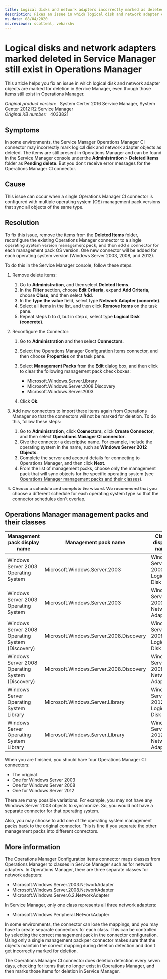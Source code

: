 ```yaml
---
title: Logical disks and network adapters incorrectly marked as deleted
description: Fixes an issue in which logical disk and network adapter objects are marked for deletion in Service Manager, even though those items still exist in Operations Manager.
ms.date: 08/04/2020
ms.reviewer: scottwal, veharshv
---
```

# Logical disks and network adapters marked deleted in Service Manager still exist in Operations Manager

This article helps you fix an issue in which logical disk and network adapter objects are marked for deletion in Service Manager, even though those items still exist in Operations Manager.

_Original product version:_ &nbsp; System Center 2016 Service Manager, System Center 2012 R2 Service Manager  
_Original KB number:_ &nbsp; 4033821

## Symptoms

In some environments, the Service Manager Operations Manager CI connector may incorrectly mark logical disk and network adapter objects as deleted. The items are still present in Operations Manager and can be found in the Service Manager console under the **Administration** > **Deleted Items** folder as **Pending delete**. But you don't receive error messages for the Operations Manager CI connector.

## Cause

This issue can occur when a single Operations Manager CI connector is configured with multiple operating system (OS) management pack versions that sync all objects of the same type.

## Resolution

To fix this issue, remove the items from the **Deleted Items** folder, reconfigure the existing Operations Manager connector to a single operating system version management pack, and then add a connector for each management pack OS version. One new connector will be added for each operating system version (Windows Server 2003, 2008, and 2012).

To do this in the Service Manager console, follow these steps.

1. Remove delete items:
  
   1. Go to **Administration**, and then select **Deleted Items**.
   2. In the **Filter** section, choose **Edit Criteria**, expand **Add Criteria**, choose **Class**, and then select **Add**.
   3. In the **type the value** field, select type **Network Adapter (concrete)**.
   4. Select all items in the list, and then click **Remove Items** on the task pane.
   5. Repeat steps b to d, but in step c, select type **Logical Disk (concrete)**.

2. Reconfigure the Connector:
  
   1. Go to **Administration**  and then select **Connectors**.
   2. Select the Operations Manager Configuration Items connector, and then choose **Properties** on the task pane.
   3. Select **Management Packs** from the **Edit** dialog box, and then click to clear the following management pack check boxes:

      - Microsoft.Windows.Server.Library
      - Microsoft.Windows.Server.2008.Discovery
      - Microsoft.Windows.Server.2003

   4. Click **Ok**.

3. Add new connectors to import these items again from Operations Manager so that the connectors will not be marked for deletion. To do this, follow these steps:
  
   1. Go to **Administration**, click **Connectors**, click **Create Connector**, and then select **Operations Manager CI connector**.
   2. Give the connector a descriptive name. For example, include the operating system in the name, such as **Windows Server 2012 Objects**.
   3. Complete the server and account details for connecting to Operations Manager, and then click **Next**.
   4. From the list of management packs, choose only the management pack that will sync objects for the specific operating system (see [Operations Manager management packs and their classes](#operations-manager-management-packs-and-their-classes)).

4. Choose a schedule and complete the wizard. We recommend that you choose a different schedule for each operating system type so that the connector schedules don't overlap.

## Operations Manager management packs and their classes

|Management pack display name|Management pack name|Class display name|Class name|
|---|---|---|---|
| Windows Server 2003 Operating System| Microsoft.Windows.Server.2003| Windows Server 2003 Logical Disk| Microsoft.Windows.Server.2003.LogicalDisk |
| Windows Server 2003 Operating System| Microsoft.Windows.Server.2003| Windows Server 2003 Network Adapter| Microsoft.Windows.Server.2003.NetworkAdapter |
| Windows Server 2008 Operating System (Discovery)| Microsoft.Windows.Server.2008.Discovery| Windows Server 2008 Logical Disk| Microsoft.Windows.Server.2008.LogicalDisk |
| Windows Server 2008 Operating System (Discovery)| Microsoft.Windows.Server.2008.Discovery| Windows Server 2008 Network Adapter| Microsoft.Windows.Server.2008.NetworkAdapter |
| Windows Server Operating System Library| Microsoft.Windows.Server.Library| Windows Server 2012 Logical Disk| Microsoft.Windows.Server.6.2.LogicalDisk |
| Windows Server Operating System Library| Microsoft.Windows.Server.Library| Windows Server 2012 Network Adapter| Microsoft.Windows.Server.6.2.NetworkAdapter |
  
  When you are finished, you should have four Operations Manager CI connectors:

- The original
- One for Windows Server 2003
- One for Windows Server 2008
- One for Windows Server 2012

There are many possible variations. For example, you may not have any Windows Server 2003 objects to synchronize. So, you would not have a separate connector for that operating system.

Also, you may choose to add one of the operating system management packs back to the original connector. This is fine if you separate the other management packs into different connectors.

## More information

The Operations Manager Configuration Items connector maps classes from Operations Manager to classes in Service Manager such as for network adapters. In Operations Manager, there are three separate classes for network adapters:

- Microsoft.Windows.Server.2003.NetworkAdapter
- Microsoft.Windows.Server.2008.NetworkAdapter
- Microsoft.Windows.Server.6.2.NetworkAdapter

In Service Manager, only one class represents all three network adapters:

- Microsoft.Windows.Peripheral.NetworkAdapter

In some environments, the connector can lose the mappings, and you may have to create separate connectors for each class. This can be controlled by selecting the correct management pack in the connector configuration. Using only a single management pack per connector makes sure that the objects maintain the correct mapping during deletion detection and don't get incorrectly marked for deletion.

The Operations Manager CI connector does deletion detection every seven days, checking for items that no longer exist in Operations Manager, and then marks those items for deletion in Service Manager.
